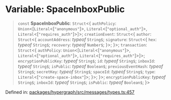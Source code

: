 # Variable: SpaceInboxPublic

> `const` **SpaceInboxPublic**: `Struct`\<\{ `authPolicy`: `Union`\<\[`Literal`\<\[`"anonymous"`\]\>, `Literal`\<\[`"optional_auth"`\]\>, `Literal`\<\[`"requires_auth"`\]\>\]\>; `creationEvent`: `Struct`\<\{ `author`: `Struct`\<\{ `accountAddress`: *typeof* `String$`; `signature`: `Struct`\<\{ `hex`: *typeof* `String$`; `recovery`: *typeof* `Number$`; \}\>; \}\>; `transaction`: `Struct`\<\{ `authPolicy`: `Union`\<\[`Literal`\<\[`"anonymous"`\]\>, `Literal`\<\[`"optional_auth"`\]\>, `Literal`\<\[`"requires_auth"`\]\>\]\>; `encryptionPublicKey`: *typeof* `String$`; `id`: *typeof* `String$`; `inboxId`: *typeof* `String$`; `isPublic`: *typeof* `Boolean$`; `previousEventHash`: *typeof* `String$`; `secretKey`: *typeof* `String$`; `spaceId`: *typeof* `String$`; `type`: `Literal`\<\[`"create-space-inbox"`\]\>; \}\>; \}\>; `encryptionPublicKey`: *typeof* `String$`; `inboxId`: *typeof* `String$`; `isPublic`: *typeof* `Boolean$`; \}\>

Defined in: [packages/hypergraph/src/messages/types.ts:457](https://github.com/hashirpm/hypergraph/blob/ab4ea1cdb9430798142e0d735aac9d31c2cf0ae0/packages/hypergraph/src/messages/types.ts#L457)
